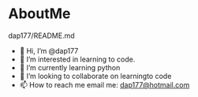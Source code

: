 # AboutMe
dap177/README.md
- 👋 Hi, I’m @dap177
- 👀 I’m interested in learning to code.
- 🌱 I’m currently learning python
- 💞️ I’m looking to collaborate on learningto code
- 📫 How to reach me email me: dap177@hotmail.com

